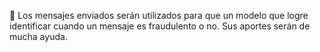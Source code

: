 📲 Los mensajes enviados serán utilizados para que un modelo que logre identificar cuando un mensaje es fraudulento o no. Sus aportes serán de mucha ayuda.
